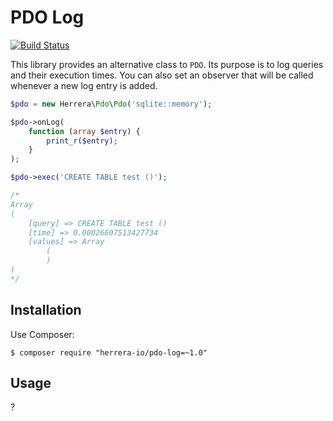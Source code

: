 PDO Log
=======

[![Build Status]](https://travis-ci.org/herrera-io/php-pdo-log)

This library provides an alternative class to `PDO`. Its purpose is to log
queries and their execution times. You can also set an observer that will be
called whenever a new log entry is added.

```php
$pdo = new Herrera\Pdo\Pdo('sqlite::memory');

$pdo->onLog(
    function (array $entry) {
        print_r($entry);
    }
);

$pdo->exec('CREATE TABLE test ()');

/*
Array
(
    [query] => CREATE TABLE test ()
    [time] => 0.00026607513427734
    [values] => Array
        (
        )
)
*/
```

Installation
------------

Use Composer:

```
$ composer require "herrera-io/pdo-log=~1.0"
```

Usage
-----

?

[Build Status]: https://travis-ci.org/herrera-io/php-pdo-log.png?branch=master
